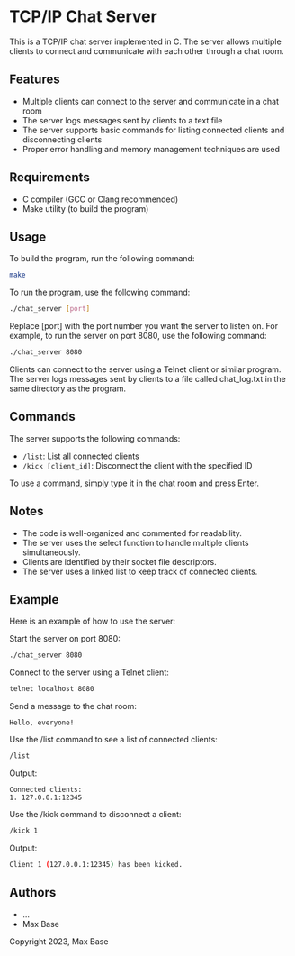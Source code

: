 # TCP/IP Chat Server

This is a TCP/IP chat server implemented in C. The server allows multiple clients to connect and communicate with each other through a chat room.

## Features

- Multiple clients can connect to the server and communicate in a chat room
- The server logs messages sent by clients to a text file
- The server supports basic commands for listing connected clients and disconnecting clients
- Proper error handling and memory management techniques are used

## Requirements

- C compiler (GCC or Clang recommended)
- Make utility (to build the program)

## Usage

To build the program, run the following command:

```bash
make
```

To run the program, use the following command:

```bash
./chat_server [port]
```

Replace [port] with the port number you want the server to listen on. For example, to run the server on port 8080, use the following command:

```bash
./chat_server 8080
```

Clients can connect to the server using a Telnet client or similar program. The server logs messages sent by clients to a file called chat_log.txt in the same directory as the program.

## Commands

The server supports the following commands:

- `/list`: List all connected clients
- `/kick [client_id]`: Disconnect the client with the specified ID

To use a command, simply type it in the chat room and press Enter.

## Notes
- The code is well-organized and commented for readability.
- The server uses the select function to handle multiple clients simultaneously.
- Clients are identified by their socket file descriptors.
- The server uses a linked list to keep track of connected clients.

## Example

Here is an example of how to use the server:

Start the server on port 8080:
```bash
./chat_server 8080
```

Connect to the server using a Telnet client:

```bash
telnet localhost 8080
```

Send a message to the chat room:
```
Hello, everyone!
```

Use the /list command to see a list of connected clients:

```bash
/list
```

Output:

```
Connected clients:
1. 127.0.0.1:12345
```

Use the /kick command to disconnect a client:

```bash
/kick 1
```

Output:

```bash
Client 1 (127.0.0.1:12345) has been kicked.
```

## Authors

- ...
- Max Base

Copyright 2023, Max Base
